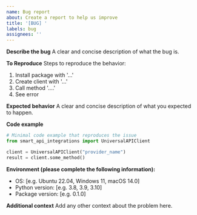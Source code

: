 ```yaml
---
name: Bug report
about: Create a report to help us improve
title: '[BUG] '
labels: bug
assignees: ''
---
```


**Describe the bug**
A clear and concise description of what the bug is.

**To Reproduce**
Steps to reproduce the behavior:
1. Install package with '...'
2. Create client with '...'
3. Call method '....'
4. See error

**Expected behavior**
A clear and concise description of what you expected to happen.

**Code example**
```python
# Minimal code example that reproduces the issue
from smart_api_integrations import UniversalAPIClient

client = UniversalAPIClient("provider_name")
result = client.some_method()
```

**Environment (please complete the following information):**
 - OS: [e.g. Ubuntu 22.04, Windows 11, macOS 14.0]
 - Python version: [e.g. 3.8, 3.9, 3.10]
 - Package version: [e.g. 0.1.0]

**Additional context**
Add any other context about the problem here. 